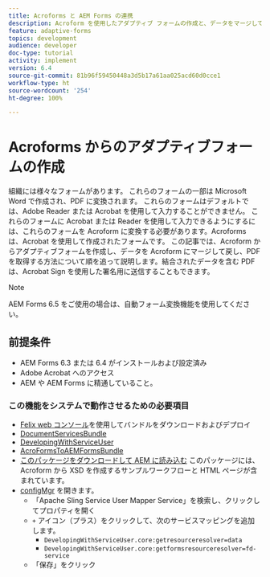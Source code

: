 ```yaml
---
title: Acroforms と AEM Forms の連携
description: Acroform を使用したアダプティブ フォームの作成と、データをマージして PDF の取得に関して、順を追って説明するチュートリアル。データを結合した PDF は、Acrobat Sign を使用した署名用に送信することができます。
feature: adaptive-forms
topics: development
audience: developer
doc-type: tutorial
activity: implement
version: 6.4
source-git-commit: 81b96f59450448a3d5b17a61aa025acd60d0cce1
workflow-type: ht
source-wordcount: '254'
ht-degree: 100%

---
```



# Acroforms からのアダプティブフォームの作成

組織には様々なフォームがあります。 これらのフォームの一部は Microsoft Word で作成され、PDF に変換されます。 これらのフォームはデフォルトでは、Adobe Reader または Acrobat を使用して入力することができません。 これらのフォームに Acrobat または Reader を使用して入力できるようにするには、これらのフォームを Acroform に変換する必要があります。Acroforms は、Acrobat を使用して作成されたフォームです。 この記事では、Acroform からアダプティブフォームを作成し、データを Acroform にマージして戻し、PDF を取得する方法について順を追って説明します。結合されたデータを含む PDF は、Acrobat Sign を使用した署名用に送信することもできます。

>[!NOTE]
>
>AEM Forms 6.5 をご使用の場合は、自動フォーム変換機能を使用してください。

## 前提条件

* AEM Forms 6.3 または 6.4 がインストールおよび設定済み
* Adobe Acrobat へのアクセス
* AEM や AEM Forms に精通していること。

### この機能をシステムで動作させるための必要項目

* [Felix web コンソール](http://localhost:4502/system/console/bundles)を使用してバンドルをダウンロードおよびデプロイ
* [DocumentServicesBundle](/help/forms/assets/common-osgi-bundles/AEMFormsDocumentServices.core-1.0-SNAPSHOT.jar)
* [DevelopingWithServiceUser](/help/forms/assets/common-osgi-bundles/DevelopingWithServiceUser.jar)
* [AcroFormsToAEMFormsBundle](https://forms.enablementadobe.com/content/DemoServerBundles/AcroFormToAEMForm.core-1.0-SNAPSHOT.jar)
* [このパッケージをダウンロードして AEM に読み込む](assets/acro-form-aem-form.zip) このパッケージには、Acroform から XSD を作成するサンプルワークフローと HTML ページが含まれています。
* [configMgr](http://localhost:4502/system/console/configMgr) を開きます。
   * 「Apache Sling Service User Mapper Service」を検索し、クリックしてプロパティを開く
   * `+` アイコン（プラス）をクリックして、次のサービスマッピングを追加します。
      * `DevelopingWithServiceUser.core:getresourceresolver=data`
      * `DevelopingWithServiceUser.core:getformsresourceresolver=fd-service`
   * 「保存」をクリック
